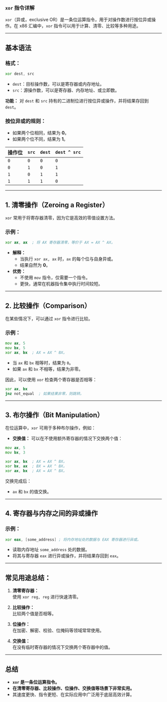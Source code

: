 ### `xor` 指令详解

`xor`（异或，exclusive OR）是一条位运算指令，用于对操作数进行按位异或操作。在 x86 汇编中，`xor` 指令可以用于计算、清零、比较等多种用途。

---

## 基本语法

### 格式：

```asm
xor dest, src
```

- `dest`：目标操作数，可以是寄存器或内存地址。
- `src`：源操作数，可以是寄存器、内存地址、或立即数。

**功能：** 对 `dest` 和 `src` 持有的二进制位进行按位异或操作，并将结果存回到 `dest`。

### 按位异或的规则：

- 如果两个位相同，结果为 **0**。
- 如果两个位不同，结果为 **1**。

| 操作位 | `src` | `dest` | `dest ^ src` |
|---------|-------|--------|-----------|
| `0`       | `0`   | `0`     | `0`         |
| `0`       | `1`   | `0`     | `1`         |
| `1`       | `0`   | `1`     | `1`         |
| `1`       | `1`   | `1`     | `0`         |

---

## 1. 清零操作（Zeroing a Register）

`xor` 常用于将寄存器清零，因为它是高效的零值设置方法。

### 示例：

```asm
xor ax, ax  ; 将 AX 寄存器清零，等价于 AX = AX ^ AX。
```

- **解释：**
  - 当执行 `xor ax, ax` 时，`ax` 的每个位与自身异或。
  - 结果自然为 **0**。
- **优势：**
  - 不使用 `mov` 指令，仅需要一个指令。
  - 更快，通常在机器指令集中执行时间较短。

---

## 2. 比较操作（Comparison）

在某些情况下，可以通过 `xor` 指令进行比较。

### 示例：

```asm
mov ax, 5
mov bx, 5
xor ax, bx  ; AX = AX ^ BX。
```

- 当 `ax` 和 `bx` 相等时，结果为 `0`。
- 如果 `ax` 和 `bx` 不相等，结果为非零。

因此，可以使用 `xor` 检查两个寄存器是否相等：

```asm
xor ax, bx  
jnz not_equal  ; 如果结果非零，则跳转。
```

---

## 3. 布尔操作（Bit Manipulation）

在位运算中，`xor` 可用于多种布尔操作，例如：

- **交换值：**
  可以在不使用额外寄存器的情况下交换两个值：

```asm
mov ax, 5
mov bx, 3

xor ax, bx  ; AX = AX ^ BX。
xor bx, ax  ; BX = AX ^ BX。
xor ax, bx  ; AX = AX ^ BX。
```
交换完成后：

- `ax` 和 `bx` 的值交换。

---

## 4. 寄存器与内存之间的异或操作

### 示例：

```asm
xor eax, [some_address] ; 将内存地址处的数据与 EAX 寄存器进行异或。
```

- 读取内存地址 `some_address` 处的数据。
- 将其与寄存器 `eax` 进行异或操作，并将结果存回到 `eax`。

---

## 常见用途总结：

1. **清零寄存器：**  
   使用 `xor reg, reg` 进行快速清零。

2. **比较操作：**  
   比较两个值是否相等。

3. **位操作：**  
   在加密、解密、校验、位掩码等领域常常使用。

4. **交换值：**  
   在没有临时寄存器的情况下交换两个寄存器中的值。

---

## 总结

- **`xor` 是一条位运算指令。**
- **在清零寄存器、比较操作、位操作、交换值等场景下非常实用。**
- 其速度更快、指令更短、在实际应用中广泛用于底层高效计算。
